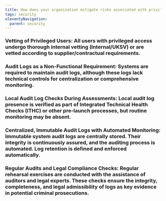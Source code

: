 ```yaml
---
title: How does your organization mitigate risks associated with privileged internal threat actors?
tags: security
eleventyNavigation:
  parent: security
---
```


### **Vetting of Privileged Users:** All users with privileged access undergo thorough internal vetting (Internal/UKSV) or are vetted according to supplier/contractual requirements.

### **Audit Logs as a Non-Functional Requirement:** Systems are required to maintain audit logs, although these logs lack technical controls for centralization or comprehensive monitoring.

### **Local Audit Log Checks During Assessments:** Local audit log presence is verified as part of Integrated Technical Health Checks (ITHC) or other pre-launch processes, but routine monitoring may be absent.

### **Centralized, Immutable Audit Logs with Automated Monitoring:** Immutable system audit logs are centrally stored. Their integrity is continuously assured, and the auditing process is automated. Log retention is defined and enforced automatically.

### **Regular Audits and Legal Compliance Checks:** Regular rehearsal exercises are conducted with the assistance of auditors and legal experts. These checks ensure the integrity, completeness, and legal admissibility of logs as key evidence in potential criminal prosecutions.
